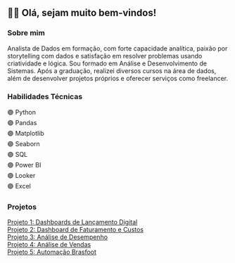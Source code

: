 <h2>👋🏼 Olá, sejam muito bem-vindos! </h2>

<div sobre_mim>
  <h3>
    <b>Sobre mim</b>
  </h3>
    <p>Analista de Dados em formação, com forte capacidade analítica, paixão por storytelling com dados e satisfação em resolver problemas usando criatividade e lógica.
    Sou formado em Análise e Desenvolvimento de Sistemas. Após a graduação, realizei diversos cursos na área de dados, além de desenvolver projetos próprios e oferecer serviços como freelancer. </p>
</div>

<div habilidades>
  <h3>
    <b>Habilidades Técnicas</b>
  </h3>
    <p>
      🟣 Python        <br>       
      🟣 Pandas        <br>
      🟣 Matplotlib    <br>
      🟣 Seaborn       <br>
      🟣 SQL           <br>
      🟣 Power BI      <br>
      🟣 Looker        <br>
      🟣 Excel         <br>
  </p>
</div>

<div projetos>
  <h3>
    <b>Projetos</b>
  </h3>
      <a href="https://github.com/JorgeFerreira09/Dashboard-Lancamento-Digital"> Projeto 1: Dashboards de Lançamento Digital </a><br>
      <a href="https://github.com/JorgeFerreira09/Dashboard-Faturamento-Custos"> Projeto 2: Dashboard de Faturamento e Custos</a><br>
      <a href="https://github.com/JorgeFerreira09/Dashboard-de-Futebol" target="_blank">Projeto 3: Análise de Desempenho</a><br>
      <a href="https://github.com/JorgeFerreira09/Projeto_DataMarket"> Projeto 4: Análise de Vendas</a><br>
      <a href="https://github.com/JorgeFerreira09/projeto-automacao-brasfoot"> Projeto 5: Automação Brasfoot</a>
</div>
